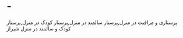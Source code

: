 # -
پرستاری و مراقبت در منزل,پرستار سالمند در منزل,پرستار کودک در منزل,پرستار کودک و سالمند در منزل شیراز
